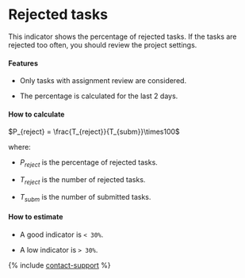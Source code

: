# Rejected tasks

This indicator shows the percentage of rejected tasks. If the tasks are rejected too often, you should review the project settings.

#### Features

- Only tasks with assignment review are considered.

- The percentage is calculated for the last 2 days.

#### How to calculate

$P_{reject} = \frac{T_{reject}}{T_{subm}}\times100$

where:

- $P_{reject}$ is the percentage of rejected tasks.

- $T_{reject}$ is the number of rejected tasks.

- $T_{subm}$ is the number of submitted tasks.

#### How to estimate

- A good indicator is `< 30%`.

- A low indicator is `> 30%`.

{% include [contact-support](../../_includes/contact-support-help.md) %}